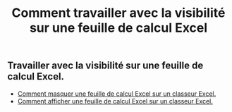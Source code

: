 ﻿---
title: Comment travailler avec la visibilité sur une feuille de calcul Excel
second_title: Aspose.Cells Cloud Documen
linktitle: Visibilité
type: docs
url: /fr/worksheets/panes/
keywords: How to work with visibility on an Excel worksheet
description: Aspose.Cells Cloud REST API prend en charge l'utilisation de la visibilité sur une feuille de calcul Excel. Le SDK prend en charge différents types de langages de développement. Ils incluent Android, C#, Go, Java, NodeJS, Perl, PHP, Python, Ruby et Swift.
weight: 20
---
## Travailler avec la visibilité sur une feuille de calcul Excel.

- [Comment masquer une feuille de calcul Excel sur un classeur Excel.](/cells/fr/worksheets/hide/) 
- [Comment afficher une feuille de calcul Excel sur un classeur Excel.](/cells/fr/worksheets/unhide/) 


